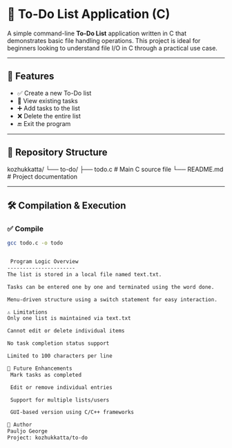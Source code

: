 # 📝 To-Do List Application (C)

A simple command-line **To-Do List** application written in C that demonstrates basic file handling operations. This project is ideal for beginners looking to understand file I/O in C through a practical use case.

---

## 🚀 Features

- ✅ Create a new To-Do list
- 📄 View existing tasks
- ➕ Add tasks to the list
- ❌ Delete the entire list
- 🔚 Exit the program

---

## 📂 Repository Structure
kozhukkatta/
└── to-do/
├── todo.c # Main C source file
└── README.md # Project documentation


---

## 🛠 Compilation & Execution

### ✅ Compile

```bash
gcc todo.c -o todo


 Program Logic Overview
----------------------
The list is stored in a local file named text.txt.

Tasks can be entered one by one and terminated using the word done.

Menu-driven structure using a switch statement for easy interaction.

⚠️ Limitations
Only one list is maintained via text.txt

Cannot edit or delete individual items

No task completion status support

Limited to 100 characters per line

🔧 Future Enhancements
 Mark tasks as completed

 Edit or remove individual entries

 Support for multiple lists/users

 GUI-based version using C/C++ frameworks

👤 Author
Pauljo George
Project: kozhukkatta/to-do

